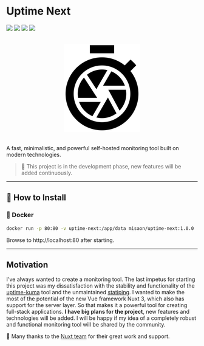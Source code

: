 # Uptime Next

<a target="_blank" href="https://github.com/misaon/uptime-next"><img src="https://img.shields.io/github/stars/misaon/uptime-next" /></a> <a target="_blank" href="https://hub.docker.com/r/misaon/uptime-next"><img src="https://img.shields.io/docker/pulls/misaon/uptime-next" /></a> <a target="_blank" href="https://hub.docker.com/r/misaon/uptime-next"><img src="https://img.shields.io/docker/v/misaon/uptime-next/latest?label=docker%20image%20ver." /></a> <a target="_blank" href="https://github.com/misaon/uptime-next"><img src="https://img.shields.io/github/last-commit/misaon/uptime-next" /></a>

<br />
<div align="center" width="100%">
    <img src="./assets/images/uptime-next.png" width="200" alt="logo" />
</div>
<br />

A fast, minimalistic, and powerful self-hosted monitoring tool built on modern technologies.

> 🚧 This project is in the development phase, new features will be added continuously.

---

## 🔧 How to Install

### 🐳 Docker

```bash
docker run -p 80:80 -v uptime-next:/app/data misaon/uptime-next:1.0.0
```

Browse to http://localhost:80 after starting.

---

## Motivation
I've always wanted to create a monitoring tool. The last impetus for starting this project was my dissatisfaction with the stability and functionality of the [uptime-kuma](https://github.com/louislam/uptime-kuma) tool and the unmaintained [statiping](https://github.com/statping/statping). 
I wanted to make the most of the potential of the new Vue framework Nuxt 3, which also has support for the server layer. 
So that makes it a powerful tool for creating full-stack applications. **I have big plans for the project**, 
new features and technologies will be added. I will be happy if my idea of a completely robust and functional 
monitoring tool will be shared by the community.

💚 Many thanks to the [Nuxt team](https://nuxtjs.org/teams/) for their great work and support.
